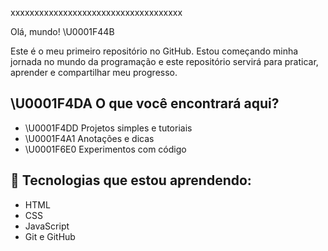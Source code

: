 xxxxxxxxxxxxxxxxxxxxxxxxxxxxxxxxxxxx
 
Olá, mundo! \U0001F44B
 
Este é o meu primeiro repositório no GitHub. Estou começando minha jornada no mundo da programação e este repositório servirá para praticar, aprender e compartilhar meu progresso.
 
## \U0001F4DA O que você encontrará aqui?
 
- \U0001F4DD Projetos simples e tutoriais
- \U0001F4A1 Anotações e dicas
- \U0001F6E0️ Experimentos com código

## 🌱 Tecnologias que estou aprendendo:
 
- HTML
- CSS
- JavaScript
- Git e GitHub
